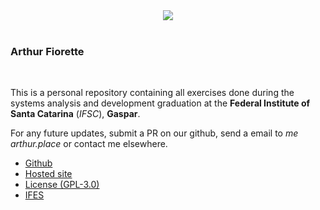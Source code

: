 <div align=center>
  <img src="https://www.ifsc.edu.br/image/layout_set_logo?img_id=48632" />
</div>

<br />

### Arthur Fiorette

<br />

This is a personal repository containing all exercises done during the systems
analysis and development graduation at the **Federal Institute of Santa Catarina**
(_IFSC_), **Gaspar**.

For any future updates, submit a PR on our github, send a email to _me <at> arthur.place_
or contact me elsewhere.

- [Github](https://github.com/arthurfiorette/ifsc-ads)
- [Hosted site](https://arthurfiorette.github.io/ifsc-ads)
- [License (GPL-3.0)](https://arthurfiorette.github.io/ifsc-ads/LICENSE)
- [IFES](https://www.ifsc.edu.br/web/campus-gaspar)
